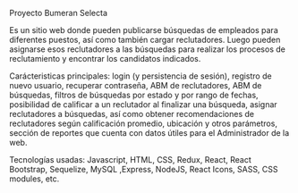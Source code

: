 Proyecto Bumeran Selecta

Es un sitio web donde pueden publicarse búsquedas de empleados para diferentes puestos, así como también cargar reclutadores. Luego pueden asignarse esos reclutadores a las búsquedas para realizar los procesos de reclutamiento y encontrar los candidatos indicados.

Carácteristicas principales: 
login (y persistencia de sesión),
registro de nuevo usuario,
recuperar contraseña,
ABM de reclutadores,
ABM de búsquedas,
filtros de búsquedas por estado y por rango de fechas,
posibilidad de calificar a un reclutador al finalizar una búsqueda,
asignar reclutadores a búsquedas, así como obtener recomendaciones de reclutadores según calificación promedio, ubicación y otros parámetros,
sección de reportes que cuenta con datos útiles para el Administrador de la web.

Tecnologías usadas: Javascript, HTML, CSS, Redux, React, React Bootstrap, Sequelize, MySQL ,Express, NodeJS, React Icons, SASS, CSS modules, etc.
